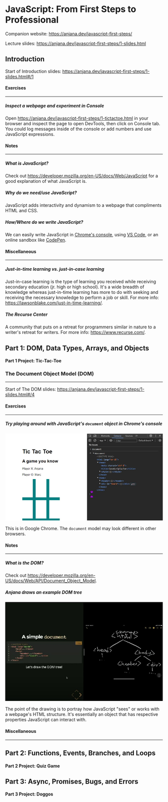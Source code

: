 # JavaScript: From First Steps to Professional

Companion website: https://anjana.dev/javascript-first-steps/

Lecture slides: https://anjana.dev/javascript-first-steps/1-slides.html

## Introduction

Start of Introduction slides: https://anjana.dev/javascript-first-steps/1-slides.html#/1

#### Exercises
---

##### Inspect a webpage and experiment in Console

Open https://anjana.dev/javascript-first-steps/1-tictactoe.html in your browser and inspect the page to open DevTools, then click on Console tab. You could log messages inside of the console or add numbers and use JavaScript expressions.

#### Notes
---

##### What is JavaScript?

Check out https://developer.mozilla.org/en-US/docs/Web/JavaScript for a good explanation of what JavaScript is.

##### Why do we need/use JavaScript?

JavaScript adds interactivity and dynamism to a webpage that compliments HTML and CSS.

##### How/Where do we write JavaScript?

We can easily write JavaScript in [Chrome's console](https://developer.chrome.com/docs/devtools/console/), using [VS Code](https://code.visualstudio.com/), or an online sandbox like [CodePen](https://codepen.io/).

#### Miscellaneous
---

##### Just-in-time learning vs. just-in-case learning

Just-in-case learning is the type of learning you received while receiving secondary education (jr. high or high school). It's a wide breadth of knowledge whereas just-in-time learning has more to do with seeking and receiving the necessary knowledge to perform a job or skill. For more info: https://lawsonblake.com/just-in-time-learning/.

##### The Recurse Center

A community that puts on a retreat for programmers similar in nature to a writer's retreat for writers. For more info: https://www.recurse.com/.

## Part 1: DOM, Data Types, Arrays, and Objects

#### Part 1 Project: Tic-Tac-Toe

### The Document Object Model (DOM)
---

Start of The DOM slides: https://anjana.dev/javascript-first-steps/1-slides.html#/4

#### Exercises
---

##### Try playing around with JavaScript's `document` object in Chrome's console

![Screenshot of Chrome's console with document object](./images/playing-with-document.jpg "Screenshot of Console showing document object")

This is in Google Chrome. The `document` model may look different in other browsers.

#### Notes
---

##### What is the DOM?

Check out https://developer.mozilla.org/en-US/docs/Web/API/Document_Object_Model.

##### Anjana draws an example DOM tree

![A visual representation of a DOM tree](./images/example-dom-tree.jpg "DOM Tree Drawing")

The point of the drawing is to portray how JavaScript "sees" or works with a webpage's HTML structure. It's essentially an object that has respective properties JavaScript can interact with.

#### Miscellaneous
---

## Part 2: Functions, Events, Branches, and Loops

#### Part 2 Project: Quiz Game

## Part 3: Async, Promises, Bugs, and Errors

#### Part 3 Project: Doggos
